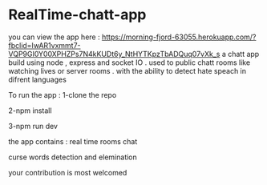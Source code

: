 # RealTime-chatt-app

you can view the app here : https://morning-fjord-63055.herokuapp.com/?fbclid=IwAR1vxmmt7-VQP9GI0Y00XPHZPs7N4kKUDt6y_NtHYTKpzTbADQuq07vXk_s
a chatt app build using node , express and socket IO . 
used to public chatt rooms like watching lives or server rooms . with the ability to detect hate speach in difrent languages


To run the app : 
1-clone the repo

2-npm install

3-npm run dev


the app contains : 
real time rooms chat

curse words detection and elemination

your contribution is most welcomed


